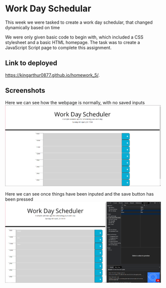 # Work Day Schedular 

This week we were tasked to create a work day schedular, that changed dynamically based on time

We were only given basic code to begin with, which included a CSS stylesheet and a basic HTML homepage.
The task was to create a JavaScript Script page to complete this assignment.

## Link to deployed 

https://kingarthur0877.github.io/homework_5/.

## Screenshots

Here we can see how the webpage is normally, with no saved inputs
![image](/assets/screenshots/Work%20Day%20Schedule.png)

Here we can see once things have been inputed and the save button has been pressed
![image](/assets/screenshots/Work%20Day%20Schedule%20Commands.png)